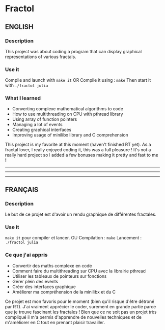 # Fractol

## ENGLISH

### Description

This project was about coding a program that can display graphical representations of various fractals.

### Use it

Compile and launch with ```make it```
			OR
Compile it using : ```make```
Then start it with ```./fractol julia```

### What I learned

- Converting complexe mathematical algorithms to code
- How to use multithreading on CPU with pthread library
- Using array of function pointers
- Managing a lot of events
- Creating graphical interfaces
- Improving usage of minilibx library and C comprehension

This project is my favorite at this moment (haven't finished RT yet).
As a fractal lover, I really enjoyed coding it, this was a full pleasure !
It's not a really hard project so I added a few bonuses making it pretty and fast to me !

*********************************************************************************
---------------------------------------------------------------------------------
*********************************************************************************

## FRANÇAIS

### Description

Le but de ce projet est d'avoir un rendu graphique de différentes fractales.

### Use it

```make it``` pour compiler et lancer.
			OU
Compilation : ```make```
Lancement : ```./fractol julia```

### Ce que j'ai appris

- Convertir des maths complexe en code
- Comment faire du multithreading sur CPU avec la librairie pthread
- Utiliser les tableaux de pointeurs sur fonctions
- Gérer plein des events
- Créer des interfaces graphique
- Améliorer ma compréhension de la minilibx et du C

Ce projet est mon favoris pour le moment (bien qu'il risque d'être détroné par RT).
J'ai vraiment apprécier le coder, surement en grande partie parce que je trouve fascinant les fractales !
Bien que ce ne soit pas un projet très compliqué il m'a permis d'apprendre de nouvelles techniques
et de m'améliorer en C tout en prenant plaisir travailler.
